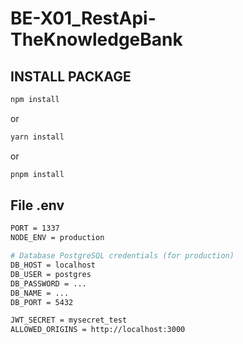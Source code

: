 # BE-X01_RestApi-TheKnowledgeBank

## INSTALL PACKAGE
```bash
npm install
```
or
```bash
yarn install
```
or
```bash
pnpm install
```

## File .env
```bash
PORT = 1337
NODE_ENV = production

# Database PostgreSQL credentials (for production)
DB_HOST = localhost
DB_USER = postgres
DB_PASSWORD = ...
DB_NAME = ...
DB_PORT = 5432

JWT_SECRET = mysecret_test
ALLOWED_ORIGINS = http://localhost:3000
```
